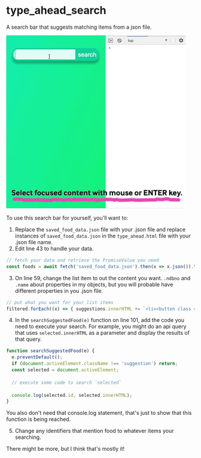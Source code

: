 # type_ahead_search
A search bar that suggests matching items from a json file.

![screenrecording](docs/ux_5-8.gif)

To use this search bar for yourself, you'll want to:

1. Replace the `saved_food_data.json` file with your .json file and replace instances of `saved_food_data.json` in the `type_ahead.html` file with your .json file name.
2. Edit line 43 to handle your data. 

```javascript
// fetch your data and retrieve the PromiseValue you need
const foods = await fetch('saved_food_data.json').then(x => x.json()).then(x => x.foods);
```

3. On line 59, change the list item to out the content you want. `.ndbno` and `.name` about properties in my objects, but you will probable have different properties in you .json file.
```javascript
// put what you want for your list items
filtered.forEach((x) => { suggestions.innerHTML += `<li><button class = "suggestion" id="${x.ndbno}">${x.name}</button></li>`; });
```

4. In the `searchSuggestedFood(e)` function on line 101, add the code you need to execute your search. For example, you might do an api query that uses `selected.innerHTML` as a parameter and display the results of that query.
```javascript
function searchSuggestedFood(e) {
  e.preventDefault();
  if (document.activeElement.className !== 'suggestion') return;
  const selected = document.activeElement;

  // execute some code to search `selected`

  console.log(selected.id, selected.innerHTML);
}
```

You also don't need that console.log statement, that's just to show that this function is being reached.

5. Change any identifiers that mention food to whatever items your searching.

There might be more, but I think that's mostly it!
